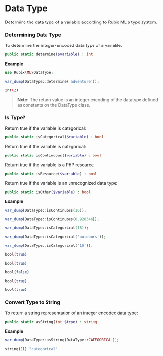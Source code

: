 # Data Type
Determine the data type of a variable according to Rubix ML's type system.

### Determining Data Type
To determine the integer-encoded data type of a variable:
```php
public static determine($variable) : int
```

**Example**

```php
use Rubix\ML\DataType;

var_dump(DataType::determine('adventure'));
```

```sh
int(2)
```

> **Note:** The return value is an integer encoding of the datatype defined as constants on the DataType class.

### Is Type?
Return true if the variable is categorical:
```php
public static isCategorical($variable) : bool
```

Return true if the variable is categorical:
```php
public static isContinuous($variable) : bool
```

Return true if the variable is a PHP resource:
```php
public static isResource($variable) : bool
```

Return true if the variable is an unrecognized data type:
```php
public static isOther($variable) : bool
```

**Example**

```php
var_dump(DataType::isContinuous(16));

var_dump(DataType::isContinuous(0.928346));

var_dump(DataType::isCategorical(18));

var_dump(DataType::isCategorical('outdoors'));

var_dump(DataType::isCategorical('16'));
```

```sh
bool(true)

bool(true)

bool(false)

bool(true)

bool(true)
```

### Convert Type to String
To return a string representation of an integer encoded data type:
```php
public static asString(int $type) : string
```

**Example**

```php
var_dump(DataType::asString(DataType::CATEGORICAL));
```

```sh
string(11) "categorical"
```